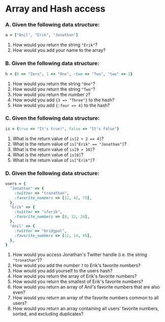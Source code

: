 # Array and Hash access

### A. Given the following data structure:

```ruby
a = ["Anil", "Erik", "Jonathan"]
```

1. How would you return the string `"Erik"`?
1. How would you add your name to the array?

### B. Given the following data structure:

```ruby
h = {0 => "Zero", 1 => "One", :two => "Two", "two" => 2}
```

1. How would you return the string `"One"`?
1. How would you return the string `"Two"`?
1. How would you return the number `2`?
1. How would you add `{3 => "Three"}` to the hash?
1. How would you add `{:four => 4}` to the hash?

### C. Given the following data structure:

```ruby
is = {true => "It's true!", false => "It's false"}
```

1. What is the return value of `is[2 + 2 == 4]`?
1. What is the return value of `is["Erik" == "Jonathan"]`?
1. What is the return value of `is[9 > 10]`?
1. What is the return value of `is[0]`?
1. What is the return value of `is["Erik"]`?

### D. Given the following data structure:

```ruby
users = {
  "Jonathan" => {
    :twitter => "tronathan",
    :favorite_numbers => [12, 42, 75],
  },
  "Erik" => {
    :twitter => "sferik",
    :favorite_numbers => [8, 12, 24],
  },
  "Anil" => {
    :twitter => "bridgpal",
    :favorite_numbers => [12, 14, 85],
  },
}
```

1. How would you access Jonathan's Twitter handle (i.e. the string `"tronathan"`)?
1. How would you add the number `7` to Erik's favorite numbers?
1. How would you add yourself to the users hash?
1. How would you return the array of Erik's favorite numbers?
1. How would you return the smallest of Erik's favorite numbers?
1. How would you return an array of Anil's favorite numbers that are also even?
1. How would you return an array of the favorite numbers common to all users?
1. How would you return an array containing all users' favorite numbers, sorted, and excluding duplicates?